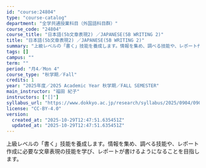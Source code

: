 ```yaml
---
id: "course:24804"
type: "course-catalog"
department: "全学共通授業科目（外国語科目群）"
course_code: "24804"
course_title: "日本語(5b文章表現2) ／JAPANESE(5B WRITING 2)"
title: "日本語(5b文章表現2) ／JAPANESE(5B WRITING 2)"
summary: "上級レベルの「書く」技能を養成します。情報を集め、調べる技能や、レポート作成に必要な文章表現の技能を学び、レポートが書けるようになることを目指します。"
tags: []
campus: ""
term: ""
period: "月4／Mon 4"
course_type: "秋学期／Fall"
credits: 1
year: "2025年度／2025 Academic Year 秋学期／FALL SEMESTER"
main_instructor: "福田 紀子"
instructors: ["[]"]
syllabus_url: "https://www.dokkyo.ac.jp/research/syllabus/2025/0904/0904_24804_ja_JP.html"
license: "CC-BY-4.0"
version:
  created_at: "2025-10-29T12:47:51.635451Z"
  updated_at: "2025-10-29T12:47:51.635451Z"
---
```

上級レベルの「書く」技能を養成します。情報を集め、調べる技能や、レポート作成に必要な文章表現の技能を学び、レポートが書けるようになることを目指します。

